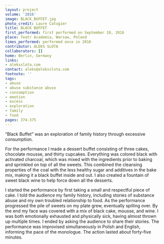 ```yaml
---
layout: project
volume: '2016'
image: BLACK_BUFFET.jpg
photo_credit: Laure Catugier
title: BLACK BUFFET
first_performed: first performed on September 10, 2016
place: Teatr Academia, Warsaw, Poland
times_performed: performed once in 2016
contributor: ALEKS SLOTA
collaborators: []
home: Berlin, Germany
links:
- aleksslota.com
contact: aleks@aleksslota.com
footnote: ''
tags:
- abuse
- abuse substance abuse
- consumption
- emotion
- excess
- exploration
- family
- food
pages: 374-375
---
```


“Black Buffet” was an exploration of family history through excessive consumption.

For the performance I made a dessert buffet consisting of three cakes, chocolate mousse, and thirty cupcakes. Everything was colored black with activated charcoal, which was mixed with the ingredients prior to baking and sprinkled on top of all the sweets. This combined the cleansing properties of the coal with the less healthy sugar and additives in the bake mix, making it a black buffet inside and out. I also created a fountain of sweet black wine to help force down all the desserts.

I started the performance by first taking a small and respectful piece of cake. I told the audience my family history, including stories of substance abuse and my own troubled relationship to food. As the performance progressed the pile of sweets on my plate grew, eventually spilling over. By the end my face was covered with a mix of black cake, mousse, and wine. I was both emotionally exhausted and physically sick, having almost thrown up multiple times. I ended by asking the audience to share their stories. The performance was improvised simultaneously in Polish and English, informing the pace of the monologue. The action lasted about forty-five minutes.
